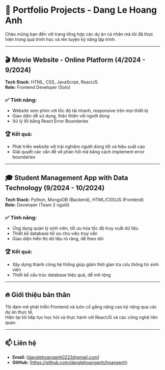 # 📂 Portfolio Projects - Dang Le Hoang Anh

Chào mừng bạn đến với trang tổng hợp các dự án cá nhân mà tôi đã thực hiện trong quá trình học và rèn luyện kỹ năng lập trình.

---

## 🎬 Movie Website - Online Platform (4/2024 - 9/2024)

**Tech Stack:** HTML, CSS, JavaScript, ReactJS  
**Role:** Frontend Developer (Solo)

### ✅ Tính năng:
- Website xem phim với tốc độ tải nhanh, responsive trên mọi thiết bị
- Giao diện dễ sử dụng, thân thiện với người dùng
- Xử lý lỗi bằng React Error Boundaries

### 🏆 Kết quả:
- Phát triển website với trải nghiệm người dùng tốt và hiệu suất cao
- Giải quyết các vấn đề về phản hồi mã bằng cách implement error boundaries

---

## 🎓 Student Management App with Data Technology (9/2024 - 10/2024)

**Tech Stack:** Python, MongoDB (Backend), HTML/CSS/JS (Frontend)  
**Role:** Developer (Team 2 người)

### ✅ Tính năng:
- Ứng dụng quản lý sinh viên, tối ưu hóa tốc độ truy xuất dữ liệu
- Thiết kế database tối ưu cho việc truy vấn
- Giao diện hiển thị dữ liệu rõ ràng, dễ theo dõi

### 🏆 Kết quả:
- Xây dựng thành công hệ thống giúp giảm thời gian tra cứu thông tin sinh viên
- Thiết kế cấu trúc database hiệu quả, dễ mở rộng

---

## 🔥 Giới thiệu bản thân

Tôi đam mê phát triển Frontend và luôn cố gắng nâng cao kỹ năng qua các dự án thực tế.  
Hiện tại tôi tiếp tục học hỏi và thực hành với ReactJS và các công nghệ liên quan.

---

## 📫 Liên hệ
- **Email:** [danglehoanganh0223@gmail.com]
- **GitHub:** [https://github.com/danglehoanganh/hoanganh)
